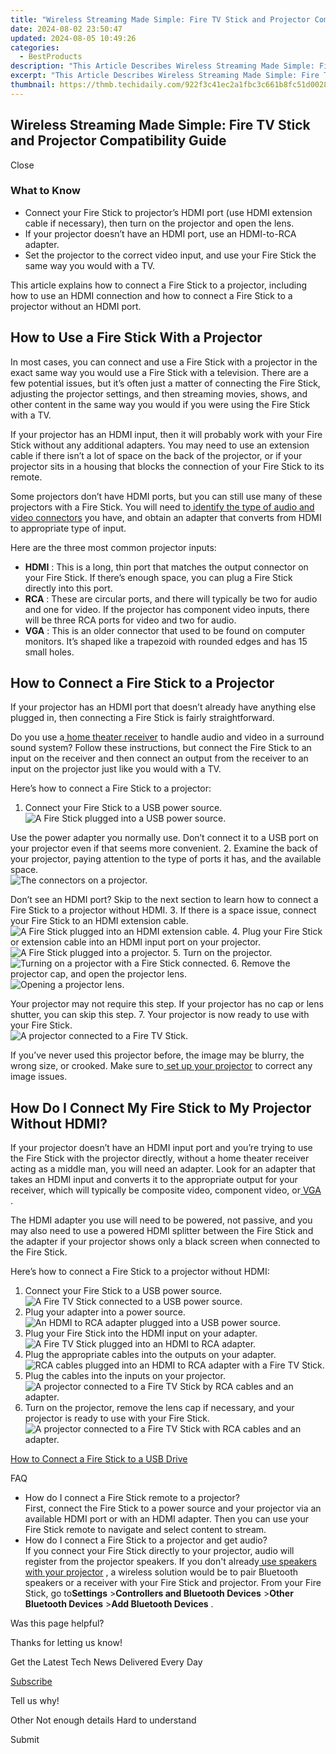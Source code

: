 ```yaml
---
title: "Wireless Streaming Made Simple: Fire TV Stick and Projector Compatibility Guide"
date: 2024-08-02 23:50:47
updated: 2024-08-05 10:49:26
categories:
  - BestProducts
description: "This Article Describes Wireless Streaming Made Simple: Fire TV Stick and Projector Compatibility Guide"
excerpt: "This Article Describes Wireless Streaming Made Simple: Fire TV Stick and Projector Compatibility Guide"
thumbnail: https://thmb.techidaily.com/922f3c41ec2a1fbc3c661b8fc51d0028e0ed70c9ac6f093a3392525ae0eba424.jpg
---
```


## Wireless Streaming Made Simple: Fire TV Stick and Projector Compatibility Guide

Close 

###  What to Know

* Connect your Fire Stick to projector’s HDMI port (use HDMI extension cable if necessary), then turn on the projector and open the lens.
* If your projector doesn’t have an HDMI port, use an HDMI-to-RCA adapter.
* Set the projector to the correct video input, and use your Fire Stick the same way you would with a TV.

 This article explains how to connect a Fire Stick to a projector, including how to use an HDMI connection and how to connect a Fire Stick to a projector without an HDMI port.

##  How to Use a Fire Stick With a Projector 

 In most cases, you can connect and use a Fire Stick with a projector in the exact same way you would use a Fire Stick with a television. There are a few potential issues, but it’s often just a matter of connecting the Fire Stick, adjusting the projector settings, and then streaming movies, shows, and other content in the same way you would if you were using the Fire Stick with a TV.

 If your projector has an HDMI input, then it will probably work with your Fire Stick without any additional adapters. You may need to use an extension cable if there isn’t a lot of space on the back of the projector, or if your projector sits in a housing that blocks the connection of your Fire Stick to its remote.

 Some projectors don’t have HDMI ports, but you can still use many of these projectors with a Fire Stick. You will need to[ identify the type of audio and video connectors](https://www.lifewire.com/home-theater-surround-sound-av-receiver-4064126) you have, and obtain an adapter that converts from HDMI to appropriate type of input.

 Here are the three most common projector inputs:

* **HDMI** : This is a long, thin port that matches the output connector on your Fire Stick. If there’s enough space, you can plug a Fire Stick directly into this port.
* **RCA** : These are circular ports, and there will typically be two for audio and one for video. If the projector has component video inputs, there will be three RCA ports for video and two for audio.
* **VGA** : This is an older connector that used to be found on computer monitors. It’s shaped like a trapezoid with rounded edges and has 15 small holes.

##  How to Connect a Fire Stick to a Projector 

 If your projector has an HDMI port that doesn’t already have anything else plugged in, then connecting a Fire Stick is fairly straightforward.

 Do you use a[ home theater receiver](https://www.lifewire.com/home-theater-receivers-surround-sound-1846348) to handle audio and video in a surround sound system? Follow these instructions, but connect the Fire Stick to an input on the receiver and then connect an output from the receiver to an input on the projector just like you would with a TV.

 Here’s how to connect a Fire Stick to a projector:  

1. Connect your Fire Stick to a USB power source.  
![A Fire Stick plugged into a USB power source.](https://www.lifewire.com/thmb/E_Bhg-_UuLPgNUTLUiFmLb-HNFc=/1500x0/filters:no_upscale():max_bytes(150000):strip_icc():format(webp)/1-e07db75290a54b5f8b650c7aef7f0509.jpg)  
    
 Use the power adapter you normally use. Don’t connect it to a USB port on your projector even if that seems more convenient.
2. Examine the back of your projector, paying attention to the type of ports it has, and the available space.  
![The connectors on a projector.](https://www.lifewire.com/thmb/cHv9zJwd-dyxgVOOPIaHUIb6WrE=/1500x0/filters:no_upscale():max_bytes(150000):strip_icc():format(webp)/2-46f0af8f4f5b4919adabfaf718ed342b.jpg)  
    
 Don’t see an HDMI port? Skip to the next section to learn how to connect a Fire Stick to a projector without HDMI.
3. If there is a space issue, connect your Fire Stick to an HDMI extension cable.  
![A Fire Stick plugged into an HDMI extension cable.](https://www.lifewire.com/thmb/3c04LKrfAx3I-tmiu05l3wY6Feo=/1500x0/filters:no_upscale():max_bytes(150000):strip_icc():format(webp)/4a-d1b5fc7ed3854676a79bbdd691f4f81a.jpg)
4. Plug your Fire Stick or extension cable into an HDMI input port on your projector.  
![A Fire Stick plugged into a projector.](https://www.lifewire.com/thmb/sClqtV7eU3flgwo14iTfYz_UER4=/1500x0/filters:no_upscale():max_bytes(150000):strip_icc():format(webp)/3-12a0cb9055a2474babc4108717668ca3.jpg)
5. Turn on the projector.  
![Turning on a projector with a Fire Stick connected.](https://www.lifewire.com/thmb/xtGVT5m9zmdvens8_56BEvaRxZA=/1500x0/filters:no_upscale():max_bytes(150000):strip_icc():format(webp)/5-6b56c80fecf84d629670dd092c67eb7d.jpg)
6. Remove the projector cap, and open the projector lens.  
![Opening a projector lens.](https://www.lifewire.com/thmb/yy1xOSKj-y-gNoTxqawj4VomHdI=/1500x0/filters:no_upscale():max_bytes(150000):strip_icc():format(webp)/6-a9da4a3650fc48fe936daa17b5960d32.jpg)  
    
 Your projector may not require this step. If your projector has no cap or lens shutter, you can skip this step.
7. Your projector is now ready to use with your Fire Stick.  
![A projector connected to a Fire TV Stick.](https://www.lifewire.com/thmb/sHQMfxbe53g38dDkJFS8gr76CaQ=/1500x0/filters:no_upscale():max_bytes(150000):strip_icc():format(webp)/7-2971659bf46b4a99b1dcaf65dd1821b5.jpg)  
    
 If you’ve never used this projector before, the image may be blurry, the wrong size, or crooked. Make sure to[ set up your projector](https://www.lifewire.com/set-up-video-projector-4118669) to correct any image issues.

##  How Do I Connect My Fire Stick to My Projector Without HDMI? 

 If your projector doesn’t have an HDMI input port and you’re trying to use the Fire Stick with the projector directly, without a home theater receiver acting as a middle man, you will need an adapter. Look for an adapter that takes an HDMI input and converts it to the appropriate output for your receiver, which will typically be composite video, component video, or[ VGA](https://www.lifewire.com/what-is-vga-2626027) .

 The HDMI adapter you use will need to be powered, not passive, and you may also need to use a powered HDMI splitter between the Fire Stick and the adapter if your projector shows only a black screen when connected to the Fire Stick.

 Here’s how to connect a Fire Stick to a projector without HDMI:  

1. Connect your Fire Stick to a USB power source.  
![A Fire TV Stick connected to a USB power source.](https://www.lifewire.com/thmb/VEgreTO-VaLnL5yVbGZbp1011Yc=/1500x0/filters:no_upscale():max_bytes(150000):strip_icc():format(webp)/a1-cf62f6b5468b4b39acf90318c148d73c.jpg)
2. Plug your adapter into a power source.  
![An HDMI to RCA adapter plugged into a USB power source.](https://www.lifewire.com/thmb/LQm3YAtYelp4kJaCGv-DeNx4QDQ=/1500x0/filters:no_upscale():max_bytes(150000):strip_icc():format(webp)/a2-ed53b0cd92f8460e8bb880bddf304c9a.jpg)
3. Plug your Fire Stick into the HDMI input on your adapter.  
![A Fire TV Stick plugged into an HDMI to RCA adapter.](https://www.lifewire.com/thmb/m01HHsbCAZCOLMTrBVxK9198pQk=/1500x0/filters:no_upscale():max_bytes(150000):strip_icc():format(webp)/a3-2383da4115da4c15b8dc7e31d930fe86.jpg)
4. Plug the appropriate cables into the outputs on your adapter.  
![RCA cables plugged into an HDMI to RCA adapter with a Fire TV Stick.](https://www.lifewire.com/thmb/xD23hXzXnu3TFayAK0jnd7aGxrw=/1500x0/filters:no_upscale():max_bytes(150000):strip_icc():format(webp)/a4-9abc744324674d9a918dd0fae8265bac.jpg)
5. Plug the cables into the inputs on your projector.  
![A projector connected to a Fire TV Stick by RCA cables and an adapter.](https://www.lifewire.com/thmb/5KaRxfuzlTBPadln-pI5VkytXxI=/1500x0/filters:no_upscale():max_bytes(150000):strip_icc():format(webp)/a5a-0084730797d84b3bb1765c31e8452344.jpg)
6. Turn on the projector, remove the lens cap if necessary, and your projector is ready to use with your Fire Stick.  
![A projector connected to a Fire TV Stick with RCA cables and an adapter.](https://www.lifewire.com/thmb/Ve3CNrTSJl97x7OsqnkuyL4wyUE=/1500x0/filters:no_upscale():max_bytes(150000):strip_icc():format(webp)/a6-3cc7d89163e445ef95816ac403b14d4b.jpg)

[  How to Connect a Fire Stick to a USB Drive ](https://www.lifewire.com/connect-usb-drive-to-firestick-5201861) 

 FAQ

* How do I connect a Fire Stick remote to a projector?  
 First, connect the Fire Stick to a power source and your projector via an available HDMI port or with an HDMI adapter. Then you can use your Fire Stick remote to navigate and select content to stream.
* How do I connect a Fire Stick to a projector and get audio?  
 If you connect your Fire Stick directly to your projector, audio will register from the projector speakers. If you don't already[ use speakers with your projector](https://www.lifewire.com/connect-projector-to-speaker-5121027) , a wireless solution would be to pair Bluetooth speakers or a receiver with your Fire Stick and projector. From your Fire Stick, go to**Settings** \>**Controllers and Bluetooth Devices** \>**Other Bluetooth Devices** \>**Add Bluetooth Devices** .

Was this page helpful?

Thanks for letting us know!

 Get the Latest Tech News Delivered Every Day

[ Subscribe ](https://www.lifewire.com/#) 

Tell us why!

 Other  Not enough details  Hard to understand 

 Submit 

<ins class="adsbygoogle"
     style="display:block"
     data-ad-format="autorelaxed"
     data-ad-client="ca-pub-7571918770474297"
     data-ad-slot="1223367746"></ins>



<ins class="adsbygoogle"
     style="display:block"
     data-ad-client="ca-pub-7571918770474297"
     data-ad-slot="8358498916"
     data-ad-format="auto"
     data-full-width-responsive="true"></ins>
